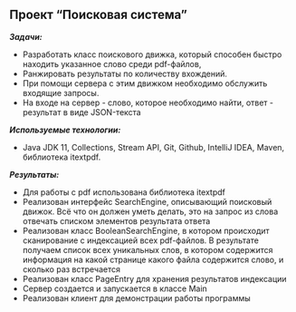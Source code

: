 ## Проект “Поисковая система”

***Задачи:***
- Разработать класс поискового движка, который способен быстро находить указанное слово среди pdf-файлов, 
- Ранжировать результаты по количеству вхождений. 
- При помощи сервера с этим движком необходимо обслужить входящие запросы. 
- На входе на сервер - слово, которое необходимо найти, ответ - результат в виде JSON-текста

***Используемые технологии:***
- Java JDK 11, Collections, Stream API, Git, Github, IntelliJ IDEA, Maven, библиотека itextpdf.

***Результаты:***
- Для работы с pdf использована библиотека itextpdf
- Реализован интерфейс SearchEngine, описывающий поисковый движок. Всё что он должен уметь делать, это на запрос из слова отвечать списком элементов результата ответа
- Реализован класс BooleanSearchEngine, в котором происходит сканирование с индексацией всех pdf-файлов. В результате получаем список всех уникальных слов, в котором содержится информация на какой странице какого файла содержится слово, и сколько раз встречается
- Реализован класс PageEntry для хранения результатов индексации
- Сервер создается и запускается в классе Main
- Реализован клиент для демонстрации работы программы
